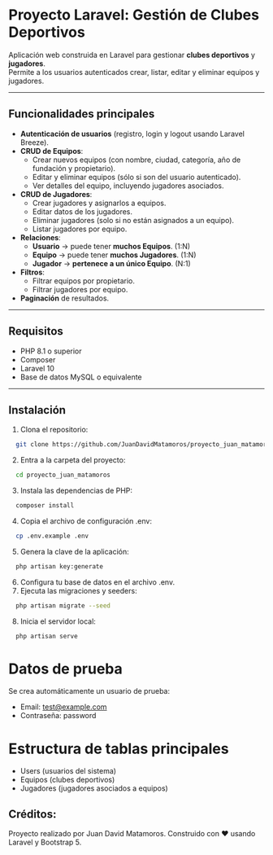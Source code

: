 # Proyecto Laravel: Gestión de Clubes Deportivos

Aplicación web construida en Laravel para gestionar **clubes deportivos** y **jugadores**.  
Permite a los usuarios autenticados crear, listar, editar y eliminar equipos y jugadores.

---

## Funcionalidades principales

- **Autenticación de usuarios** (registro, login y logout usando Laravel Breeze).
- **CRUD de Equipos**:
    - Crear nuevos equipos (con nombre, ciudad, categoría, año de fundación y propietario).
    - Editar y eliminar equipos (sólo si son del usuario autenticado).
    - Ver detalles del equipo, incluyendo jugadores asociados.
- **CRUD de Jugadores**:
    - Crear jugadores y asignarlos a equipos.
    - Editar datos de los jugadores.
    - Eliminar jugadores (solo si no están asignados a un equipo).
    - Listar jugadores por equipo.
- **Relaciones**:
    - **Usuario** → puede tener **muchos Equipos**. (1:N)
    - **Equipo** → puede tener **muchos Jugadores**. (1:N)
    - **Jugador** → **pertenece a un único Equipo**. (N:1)
- **Filtros**:
    - Filtrar equipos por propietario.
    - Filtrar jugadores por equipo.
- **Paginación** de resultados.

---

## Requisitos

- PHP 8.1 o superior
- Composer
- Laravel 10
- Base de datos MySQL o equivalente

---

## Instalación

1. Clona el repositorio:

```bash
  git clone https://github.com/JuanDavidMatamoros/proyecto_juan_matamoros.git
``` 
2. Entra a la carpeta del proyecto:
```bash
  cd proyecto_juan_matamoros
``` 
3. Instala las dependencias de PHP:
```bash
  composer install
``` 
4. Copia el archivo de configuración .env:
```bash
  cp .env.example .env  
``` 
5. Genera la clave de la aplicación:
```bash
  php artisan key:generate
``` 
6. Configura tu base de datos en el archivo .env.
7. Ejecuta las migraciones y seeders:
```bash
  php artisan migrate --seed
``` 
8. Inicia el servidor local:
```bash
  php artisan serve

``` 

# **Datos de prueba**
Se crea automáticamente un usuario de prueba:
* Email: test@example.com
* Contraseña: password

# **Estructura de tablas principales**

* Users (usuarios del sistema)
* Equipos (clubes deportivos)
* Jugadores (jugadores asociados a equipos)

## Créditos:

Proyecto realizado por Juan David Matamoros. Construido con ❤️ usando Laravel y Bootstrap 5.
